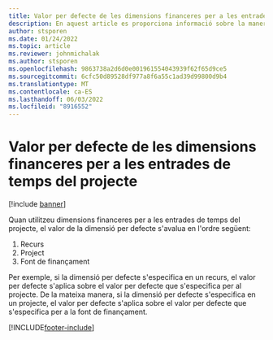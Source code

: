 ```yaml
---
title: Valor per defecte de les dimensions financeres per a les entrades de temps del projecte
description: En aquest article es proporciona informació sobre la manera com s'apliquen les valoracions financeres per defecte a les entrades de temps.
author: stsporen
ms.date: 01/24/2022
ms.topic: article
ms.reviewer: johnmichalak
ms.author: stsporen
ms.openlocfilehash: 9863738a2d6d0e001961554043939f62f65d9ce5
ms.sourcegitcommit: 6cfc50d89528df977a8f6a55c1ad39d99800d9b4
ms.translationtype: MT
ms.contentlocale: ca-ES
ms.lasthandoff: 06/03/2022
ms.locfileid: "8916552"
---
```

# <a name="defaulting-financial-dimensions-for-project-time-entries"></a>Valor per defecte de les dimensions financeres per a les entrades de temps del projecte

[!include [banner](../includes/banner.md)]

Quan utilitzeu dimensions financeres per a les entrades de temps del projecte, el valor de la dimensió per defecte s'avalua en l'ordre següent:

1. Recurs
2. Project
3. Font de finançament

Per exemple, si la dimensió per defecte s'especifica en un recurs, el valor per defecte s'aplica sobre el valor per defecte que s'especifica per al projecte. De la mateixa manera, si la dimensió per defecte s'especifica en un projecte, el valor per defecte s'aplica sobre el valor per defecte que s'especifica per a la font de finançament.

[!INCLUDE[footer-include](../includes/footer-banner.md)]
